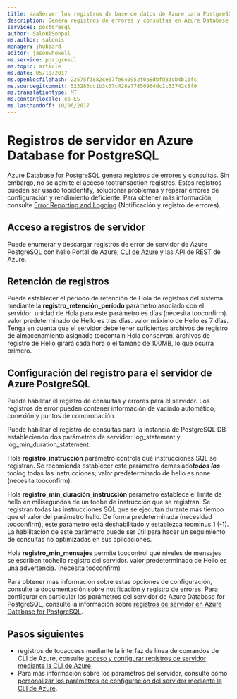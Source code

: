 ```yaml
---
title: aaaServer los registros de base de datos de Azure para PostgreSQL | Documentos de Microsoft
description: Genera registros de errores y consultas en Azure Database for PostgreSQL.
services: postgresql
author: SaloniSonpal
ms.author: salonis
manager: jhubbard
editor: jasonwhowell
ms.service: postgresql
ms.topic: article
ms.date: 05/10/2017
ms.openlocfilehash: 22575f3882ce67fe640952f0a8dbfd8dcb4b16fc
ms.sourcegitcommit: 523283cc1b3c37c428e77850964dc1c33742c5f0
ms.translationtype: MT
ms.contentlocale: es-ES
ms.lasthandoff: 10/06/2017
---
```

# <a name="server-logs-in-azure-database-for-postgresql"></a>Registros de servidor en Azure Database for PostgreSQL 
Azure Database for PostgreSQL genera registros de errores y consultas. Sin embargo, no se admite el acceso tootransaction registros. Estos registros pueden ser usado tooidentify, solucionar problemas y reparar errores de configuración y rendimiento deficiente. Para obtener más información, consulte [Error Reporting and Logging](https://www.postgresql.org/docs/9.6/static/runtime-config-logging.html) (Notificación y registro de errores).

## <a name="access-server-logs"></a>Acceso a registros de servidor
Puede enumerar y descargar registros de error de servidor de Azure PostgreSQL con hello Portal de Azure, [CLI de Azure](howto-configure-server-logs-using-cli.md) y las API de REST de Azure.

## <a name="log-retention"></a>Retención de registros
Puede establecer el período de retención de Hola de registros del sistema mediante la **registro\_retención\_período** parámetro asociado con el servidor. unidad de Hola para este parámetro es días (necesita tooconfirm). valor predeterminado de Hello es tres días. valor máximo de Hello es 7 días. Tenga en cuenta que el servidor debe tener suficientes archivos de registro de almacenamiento asignado toocontain Hola conservan.
archivos de registro de Hello girará cada hora o el tamaño de 100MB, lo que ocurra primero.

## <a name="configure-logging-for-azure-postgresql-server"></a>Configuración del registro para el servidor de Azure PostgreSQL
Puede habilitar el registro de consultas y errores para el servidor. Los registros de error pueden contener información de vaciado automático, conexión y puntos de comprobación.

Puede habilitar el registro de consultas para la instancia de PostgreSQL DB estableciendo dos parámetros de servidor: log\_statement y log\_min\_duration\_statement.

Hola **registro\_instrucción** parámetro controla qué instrucciones SQL se registran. Se recomienda establecer este parámetro demasiado***todos los*** toolog todas las instrucciones; valor predeterminado de hello es none (necesita tooconfirm).

Hola **registro\_min\_duración\_instrucción** parámetro establece el límite de hello en milisegundos de un toobe de instrucción que se registran. Se registran todas las instrucciones SQL que se ejecutan durante más tiempo que el valor del parámetro hello. De forma predeterminada (necesidad tooconfirm), este parámetro está deshabilitado y establezca toominus 1 (-1). La habilitación de este parámetro puede ser útil para hacer un seguimiento de consultas no optimizadas en sus aplicaciones.

Hola **registro\_min\_mensajes** permite toocontrol qué niveles de mensajes se escriben toohello registro del servidor. valor predeterminado de Hello es una advertencia. (necesita tooconfirm)

Para obtener más información sobre estas opciones de configuración, consulte la documentación sobre [notificación y registro de errores](https://www.postgresql.org/docs/9.6/static/runtime-config-logging.html). Para configurar en particular los parámetros del servidor de Azure Database for PostgreSQL, consulte la información sobre [registros de servidor en Azure Database for PostgreSQL](concepts-server-logs.md).

## <a name="next-steps"></a>Pasos siguientes
- registros de tooaccess mediante la interfaz de línea de comandos de CLI de Azure, consulte [acceso y configurar registros de servidor mediante la CLI de Azure](howto-configure-server-logs-using-cli.md)
- Para más información sobre los parámetros del servidor, consulte cómo [personalizar los parámetros de configuración del servidor mediante la CLI de Azure](howto-configure-server-parameters-using-cli.md).